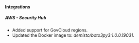
#### Integrations
##### AWS - Security Hub
- Added support for GovCloud regions.
- Updated the Docker image to: *demisto/boto3py3:1.0.0.19031*.